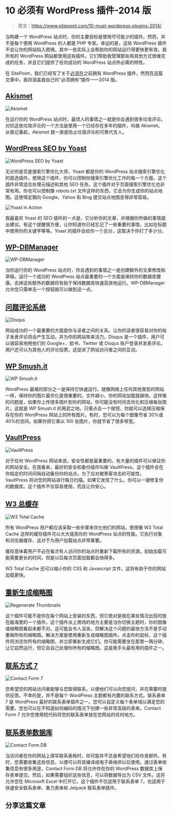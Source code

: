 # 10 必须有 WordPress 插件-2014 版

> 原文：<https://www.sitepoint.com/10-must-wordpress-plugins-2014/>

当构建一个 WordPress 站点时，你的主要目标是使用尽可能少的插件。然而，并不是每个使用 WordPress 的人都是 PHP 专家。幸运的是，这些 WordPress 插件不会让你的网站陷入困境。其中一些实际上会帮助你的网站运行得更快更有效。我所有的 WordPress 网站都使用这些插件。它们帮助我管理那些用其他方式很难完成的任务，并且它们提供了任何成功的 WordPress 站点所必需的特性。

在 SitePoint，我们已经写了关于[必须在](https://www.sitepoint.com/10-must-have-wordpress-plugins/)之前拥有 WordPress 插件，然而在这篇文章中，我将涵盖我自己的“必须拥有”插件——2014 版。

## [Akismet](https://wordpress.org/plugins/akismet/)

![Akismet](img/b208d8926fb6f77b7a53b03fa3b85950.png)

在运行你的 WordPress 站点时，最烦人的事情之一就是你会遇到很多垃圾评论。对抗这些垃圾评论的一个方法是使用一个已经存在多年的插件，叫做 Akismet。从我记事起，Akismet 就一直是防止垃圾评论的可靠代言人。

## [WordPress SEO by Yoast](https://wordpress.org/plugins/wordpress-seo/)

![WordPress SEO by Yoast](img/a833118926d97fdbfa6ba0efa86b2b17.png)

无论你是否是搜索引擎优化大师，Yoast 都是你的 WordPress 站点搜索引擎优化的首选插件。使用这个插件，你可以控制你搜索引擎优化工作的每一个方面。这个插件非常适合处理元描述和其他 SEO 任务。这个插件对于页面搜索引擎优化也非常有用。你也可以控制像 robots.txt 文件这样的东西，它会为你生成你的站点地图。这使得定期向 Google、Yahoo 和 Bing 提交站点地图变得非常容易。

![Yoast in Action](img/b7293d56a78b2302d845369cae1d2f3f.png)

我最喜欢 Yoast 的 SEO 插件的一点是，它分析你的文章，并根据你所做的事情提出建议。有这个提醒很方便，让你知道你已经忘记了一些重要的事情，比如在标题中使用你的关键字等等。Yoast 的插件会给你一个总分，这取决于你打了多少分。

## [WP-DBManager](https://wordpress.org/plugins/wp-dbmanager/)

![WP-DBManager](img/b26e5c7937ce5dcbdfd921604d44cc2b.png)

当你运行你的 WordPress 站点时，你会遇到的事情之一是创建额外的文章修改和草稿。运行一个成功的 WordPress 站点最重要的一个方面是保持你的数据库健康。去掉这些额外的数据将有助于保持数据库快速高效地运行。WP-DBManager 允许您只需单击一个按钮就可以做到这一点。

## [问题评论系统](https://wordpress.org/plugins/disqus-comment-system/)

![Disqus](img/b8accbcfeb51eb9fb98bef0778626480.png)

网站成功的一个最重要的方面是你与读者之间的关系。让你的读者很容易对你的帖子发表评论将会产生互动，并为你的网站带来活力。Disqus 是一个插件，用户可以很容易地用他们的 Google+、脸书、Twitter 或 Disqus 账户登录并发表评论。用户还可以为其他人的评论投票，这促进了网站访问者之间的互动。

## [WP Smush.it](https://wordpress.org/plugins/wp-smushit/)

![WP Smush.it](img/44e2546ad2e4396dc70c556fe7c34a11.png)

WordPress 最难的部分之一是保持它快速运行。就像网络上任何其他类型的网站一样，保持你的图片最优化是很重要的。文件越小，你的网站加载就越快。这样做的问题是，如果你上传很多图片到你的网站，你可能没有时间去优化和压缩每张图片。这就是 WP Smush.it 的用武之地。只需点击一个按钮，你就可以选择压缩保存在你的 WordPress 网站上的所有图片。有时，您可以为每个图像节省 30%或 40%的空间。如果你把它乘以 100 张图片，你就节省了很多带宽。

## [VaultPress](https://vaultpress.com/)

![VaultPress](img/367e6cbbd438e8c71a3c088cf75011c3.png)

对于任何 WordPress 网站来说，安全性都是最重要的。有大量的插件可以保证你的网站安全。在我看来，最好的安全和备份插件叫做 VaultPress。这个插件会在你指定的时间间隔自动备份你的站点。为了应对被黑客攻击的可能性，VaultPress 将对您的网站进行每日扫描。如果它发现了什么，你可以一键修复你的数据库。这个插件不仅容易使用，而且让你安心。

## [W3 总缓存](https://wordpress.org/plugins/w3-total-cache/)

![W3 Total Cache](img/94f0c4e5ae9f60b5c734dd84185c9850.png)

所有 WordPress 用户都应该采取一些步骤来优化他们的网站。使用像 W3 Total Cache 这样的缓存插件可以大大提高你的 WordPress 站点的性能。它执行对象和浏览器缓存，这对于为用户加载站点非常重要。

缓存意味着用户不必在每次有人访问你的站点时重新下载所有的资源。初始加载可能需要更长的时间，但是以后每次页面加载都会快得多。

W3 Total Cache 还可以缩小你的 CSS 和 Javascript 文件，这将有助于你的网站加载更快。

## [重新生成缩略图](https://wordpress.org/plugins/regenerate-thumbnails/)

![Regenerate Thumbnails](img/1b0e24944c6bacf6cd7d187a26b79201.png)

这个插件可能不是你在每个网站上安装的东西，但它绝对是我在某些情况出现时放在脑海里的一个插件。这个插件派上用场的地方主要是当你切换主题时，你的图像或缩略图看起来都不对。这可能会令人沮丧，但解决这个问题的最快方法不是手动重做所有的缩略图。解决方案是使用重新生成缩略图插件。点击你的鼠标，这个插件将浏览你所有的缩略图，并立即重新生成它们。你可能需要坐在那里一两分钟，让它自然运行，但它会自己处理你所有的缩略图。这是我手头最有用的插件之一。

## [联系方式 7](https://wordpress.org/plugins/contact-form-7/)

![Contact Form 7](img/4fb1d1023b66dceee28ce3ff29f7844e.png)

您希望您的网站访问者能够与您取得联系，以便他们可以向您提问，并在需要时提供反馈。不幸的是，并不是每个 WordPress 主题都有内置的联系方式。联系表单 7 是 WordPress 最好的联系表单插件之一。您可以自定义每个表单域以满足您的需要。您也可以在不知道如何编码的情况下创建一些非常高级的表单。Contact Form 7 允许您使用短代码将您的联系表单放在您网站的任何地方。

## [联系表单数据库](https://wordpress.org/plugins/contact-form-7-to-database-extension/)

![Contact Form DB](img/d349fe865ae0fa9cdad01fd1bff25e54.png)

当访问者在你的网站上填写联系表格时，你可能并不总是希望他们给你发邮件。有时，您需要收集这些信息，以便可以将其编译成电子表格供以后使用。通过表单收集信息有很多用途，Contact Form DB 将允许你在你的 WordPress 数据库上保存表单提交。然后，如果需要组织这些信息，可以将数据导出为 CSV 文件。这将允许您在 Microsoft Excel 中打开它。这个插件不仅适用于联系表单 7，也适用于快速安全联系表单、重力表单和 Jetpack 联系表单插件。

## 分享这篇文章